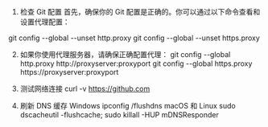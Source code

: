 1. 检查 Git 配置
首先，确保你的 Git 配置是正确的。你可以通过以下命令查看和设置代理配置：

git config --global --unset http.proxy
git config --global --unset https.proxy

2. 如果你使用代理服务器，请确保正确配置代理：
git config --global http.proxy http://proxyserver:proxyport
git config --global https.proxy https://proxyserver:proxyport

3. 测试网络连接
curl -v https://github.com

4. 刷新 DNS 缓存
Windows
ipconfig /flushdns
macOS 和 Linux
sudo dscacheutil -flushcache; sudo killall -HUP mDNSResponder
